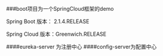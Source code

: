 ###boot项目为一个SpringCloud框架的demo

Spring Boot 版本： 2.1.4.RELEASE

Spring Cloud 版本：Greenwich.RELEASE


####eureka-server 为注册中心
####config-server为配置中心

